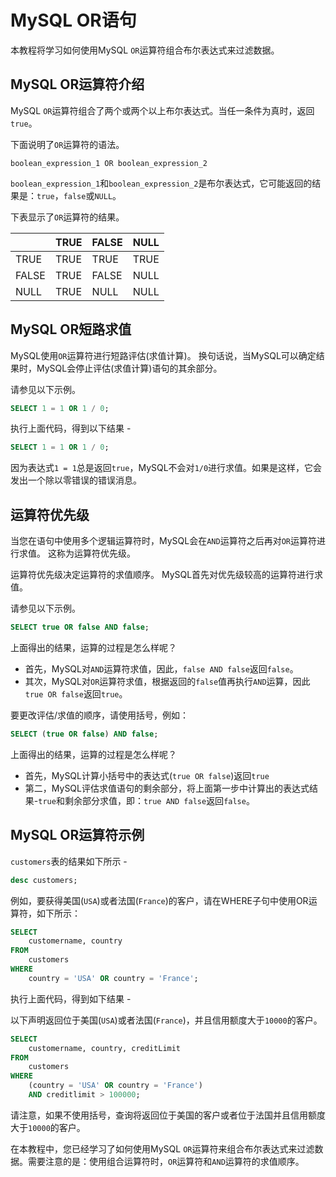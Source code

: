 # MySQL OR语句

本教程将学习如何使用MySQL `OR`运算符组合布尔表达式来过滤数据。

## MySQL OR运算符介绍

MySQL `OR`运算符组合了两个或两个以上布尔表达式。当任一条件为真时，返回`true`。

下面说明了`OR`运算符的语法。

```shell
boolean_expression_1 OR boolean_expression_2
```

`boolean_expression_1`和`boolean_expression_2`是布尔表达式，它可能返回的结果是：`true`，`false`或`NULL`。

下表显示了`OR`运算符的结果。

|       | TRUE | FALSE | NULL |
| ----- | ---- | ----- | ---- |
| TRUE  | TRUE | TRUE  | TRUE |
| FALSE | TRUE | FALSE | NULL |
| NULL  | TRUE | NULL  | NULL |

## MySQL OR短路求值

MySQL使用`OR`运算符进行短路评估(求值计算)。 换句话说，当MySQL可以确定结果时，MySQL会停止评估(求值计算)语句的其余部分。

请参见以下示例。

```sql
SELECT 1 = 1 OR 1 / 0;
```

执行上面代码，得到以下结果 - 

```sql
SELECT 1 = 1 OR 1 / 0;
```

因为表达式`1 = 1`总是返回`true`，MySQL不会对`1/0`进行求值。如果是这样，它会发出一个除以零错误的错误消息。

## 运算符优先级

当您在语句中使用多个逻辑运算符时，MySQL会在`AND`运算符之后再对`OR`运算符进行求值。 这称为运算符优先级。

运算符优先级决定运算符的求值顺序。 MySQL首先对优先级较高的运算符进行求值。

请参见以下示例。

```sql
SELECT true OR false AND false;
```

上面得出的结果，运算的过程是怎么样呢？

- 首先，MySQL对`AND`运算符求值，因此，`false AND false`返回`false`。
- 其次，MySQL对`OR`运算符求值，根据返回的`false`值再执行`AND`运算，因此`true OR false`返回`true`。

要更改评估/求值的顺序，请使用括号，例如：

```sql
SELECT (true OR false) AND false;
```

上面得出的结果，运算的过程是怎么样呢？

- 首先，MySQL计算小括号中的表达式(`true OR false`)返回`true`
- 第二，MySQL评估求值语句的剩余部分，将上面第一步中计算出的表达式结果-`true`和剩余部分求值，即：`true AND false`返回`false`。

## MySQL OR运算符示例

`customers`表的结果如下所示 - 

```sql
desc customers;
```

例如，要获得美国(`USA`)或者法国(`France`)的客户，请在WHERE子句中使用OR运算符，如下所示：

```sql
SELECT 
    customername, country
FROM
    customers
WHERE
    country = 'USA' OR country = 'France';
```

执行上面代码，得到如下结果 - 

以下声明返回位于美国(`USA`)或者法国(`France`)，并且信用额度大于`10000`的客户。

```sql
SELECT 
    customername, country, creditLimit
FROM
    customers
WHERE
    (country = 'USA' OR country = 'France')
    AND creditlimit > 100000;
```

请注意，如果不使用括号，查询将返回位于美国的客户或者位于法国并且信用额度大于`10000`的客户。

在本教程中，您已经学习了如何使用MySQL `OR`运算符来组合布尔表达式来过滤数据。需要注意的是：使用组合运算符时，`OR`运算符和`AND`运算符的求值顺序。